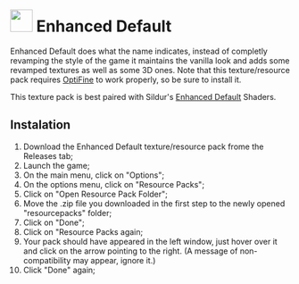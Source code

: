# <img src="https://user-images.githubusercontent.com/83798084/197426472-e6270792-252a-4266-8e5b-c7f30c0b5a15.png" width="40"> Enhanced Default 

Enhanced Default does what the name indicates, instead of completly revamping the style of the game it maintains the vanilla look and adds some revamped textures as well as some 3D ones. Note that this texture/resource pack requires [OptiFine](https://optifine.net/downloads) to work properly, so be sure to install it.

This texture pack is best paired with Sildur's [Enhanced Default](https://sildurs-shaders.github.io/downloads/) Shaders.

## Instalation
1. Download the Enhanced Default texture/resource pack frome the Releases tab;
2. Launch the game;
3. On the main menu, click on "Options";
4. On the options menu, click on "Resource Packs";
5. Click on "Open Resource Pack Folder";
6. Move the .zip file you downloaded in the first step to the newly opened "resourcepacks" folder;
7. Click on "Done";
8. Click on "Resource Packs again;
9. Your pack should have appeared in the left window, just hover over it and click on the arrow pointing to the right. (A message of non-compatibility may appear, ignore it.)
10. Click "Done" again;